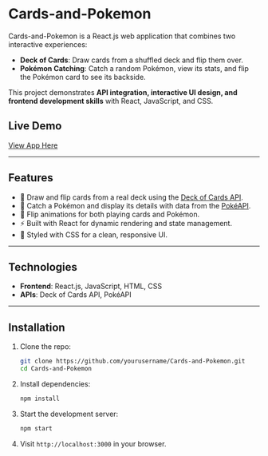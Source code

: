 # Cards-and-Pokemon

Cards-and-Pokemon is a React.js web application that combines two interactive experiences:  
- **Deck of Cards**: Draw cards from a shuffled deck and flip them over.  
- **Pokémon Catching**: Catch a random Pokémon, view its stats, and flip the Pokémon card to see its backside.  

This project demonstrates **API integration, interactive UI design, and frontend development skills** with React, JavaScript, and CSS.

## Live Demo
[View App Here](https://cards-and-pokemon.onrender.com)

---

## Features
- 🎴 Draw and flip cards from a real deck using the [Deck of Cards API](https://deckofcardsapi.com/).  
- 🐉 Catch a Pokémon and display its details with data from the [PokéAPI](https://pokeapi.co/).  
- 🔄 Flip animations for both playing cards and Pokémon.  
- ⚡ Built with React for dynamic rendering and state management.  
- 💅 Styled with CSS for a clean, responsive UI.  

---

## Technologies
- **Frontend**: React.js, JavaScript, HTML, CSS  
- **APIs**: Deck of Cards API, PokéAPI  

---

## Installation
1. Clone the repo:
   ```bash
   git clone https://github.com/yourusername/Cards-and-Pokemon.git
   cd Cards-and-Pokemon
   ```

2. Install dependencies:
   ```bash
   npm install
   ```

3. Start the development server:
   ```bash
   npm start
   ```

4. Visit `http://localhost:3000` in your browser.
